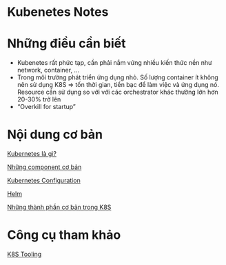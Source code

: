 # Kubenetes Notes

# Những điều cần biết

- Kubenetes rất phức tạp, cần phải nắm vứng nhiều kiến thức nền như network, container, …
- Trong môi trường phát triển ứng dụng nhỏ. Số lượng container ít không nên sử dụng K8S ⇒ tốn thời gian, tiền bạc để làm việc và ứng dụng nó. Resource cần sử dụng so với với các orchestrator khác thường lớn hơn 20-30% trở lên
- “Overkill for startup”

# Nội dung cơ bản

[Kubernetes là gì?](Kubenetes%20Notes%201c5d3d175d23809a9a15e38883979768/Kubernetes%20la%CC%80%20gi%CC%80%201c6d3d175d2380ceb279d606728da125.md)

[Những component cơ bản](Kubenetes%20Notes%201c5d3d175d23809a9a15e38883979768/Nhu%CC%9B%CC%83ng%20component%20co%CC%9B%20ba%CC%89n%201c6d3d175d2380eead4edbff95718371.md)

[Kubernetes Configuration](Kubenetes%20Notes%201c5d3d175d23809a9a15e38883979768/Kubernetes%20Configuration%201c6d3d175d23806b97f8c9891fb18f8a.md)

[Helm](Kubenetes%20Notes%201c5d3d175d23809a9a15e38883979768/Helm%201c6d3d175d238088859dcaa5ef542abb.md)

[Những thành phần cơ bản trong K8S](Kubenetes%20Notes%201c5d3d175d23809a9a15e38883979768/Nhu%CC%9B%CC%83ng%20tha%CC%80nh%20pha%CC%82%CC%80n%20co%CC%9B%20ba%CC%89n%20trong%20K8S%201c5d3d175d23809298c1f608fe6dea51.md)

# Công cụ tham khảo

[K8S Tooling](Kubenetes%20Notes%201c5d3d175d23809a9a15e38883979768/K8S%20Tooling%201c5d3d175d2380bf8655d4cb86596ed6.md)